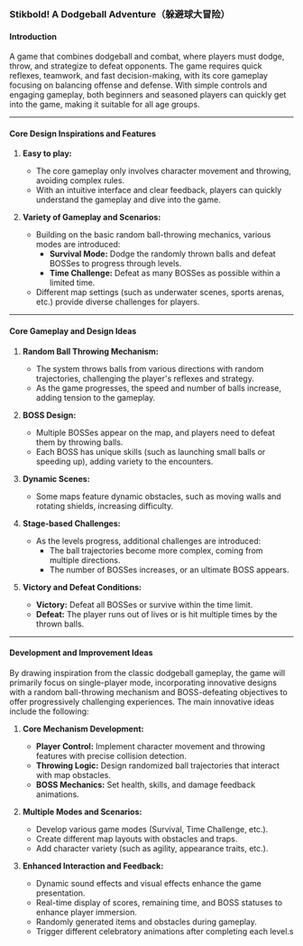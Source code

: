 ### Stikbold! A Dodgeball Adventure（躲避球大冒险）

#### **Introduction**  
A game that combines dodgeball and combat, where players must dodge, throw, and strategize to defeat opponents. The game requires quick reflexes, teamwork, and fast decision-making, with its core gameplay focusing on balancing offense and defense. With simple controls and engaging gameplay, both beginners and seasoned players can quickly get into the game, making it suitable for all age groups.

---

#### **Core Design Inspirations and Features**  
1. **Easy to play:**  
   - The core gameplay only involves character movement and throwing, avoiding complex rules.  
   - With an intuitive interface and clear feedback, players can quickly understand the gameplay and dive into the game.  

2. **Variety of Gameplay and Scenarios:**  
   - Building on the basic random ball-throwing mechanics, various modes are introduced:  
     - **Survival Mode:** Dodge the randomly thrown balls and defeat BOSSes to progress through levels.  
     - **Time Challenge:** Defeat as many BOSSes as possible within a limited time.  
   - Different map settings (such as underwater scenes, sports arenas, etc.) provide diverse challenges for players.  

---

#### **Core Gameplay and Design Ideas**  
1. **Random Ball Throwing Mechanism:**  
   - The system throws balls from various directions with random trajectories, challenging the player's reflexes and strategy.  
   - As the game progresses, the speed and number of balls increase, adding tension to the gameplay.  

2. **BOSS Design:**  
   - Multiple BOSSes appear on the map, and players need to defeat them by throwing balls.  
   - Each BOSS has unique skills (such as launching small balls or speeding up), adding variety to the encounters.  

3. **Dynamic Scenes:**  
   - Some maps feature dynamic obstacles, such as moving walls and rotating shields, increasing difficulty.  

4. **Stage-based Challenges:**  
   - As the levels progress, additional challenges are introduced:  
     - The ball trajectories become more complex, coming from multiple directions.  
     - The number of BOSSes increases, or an ultimate BOSS appears.  

5. **Victory and Defeat Conditions:**  
   - **Victory:** Defeat all BOSSes or survive within the time limit.  
   - **Defeat:** The player runs out of lives or is hit multiple times by the thrown balls.  

---

#### **Development and Improvement Ideas**  

By drawing inspiration from the classic dodgeball gameplay, the game will primarily focus on single-player mode, incorporating innovative designs with a random ball-throwing mechanism and BOSS-defeating objectives to offer progressively challenging experiences. The main innovative ideas include the following:

1. **Core Mechanism Development:**  
   - **Player Control:** Implement character movement and throwing features with precise collision detection.  
   - **Throwing Logic:** Design randomized ball trajectories that interact with map obstacles.  
   - **BOSS Mechanics:** Set health, skills, and damage feedback animations.  

2. **Multiple Modes and Scenarios:**  
   - Develop various game modes (Survival, Time Challenge, etc.).  
   - Create different map layouts with obstacles and traps.  
   - Add character variety (such as agility, appearance traits, etc.).  

3. **Enhanced Interaction and Feedback:**  
   - Dynamic sound effects and visual effects enhance the game presentation.  
   - Real-time display of scores, remaining time, and BOSS statuses to enhance player immersion.  
   - Randomly generated items and obstacles during gameplay.  
   - Trigger different celebratory animations after completing each level.s
